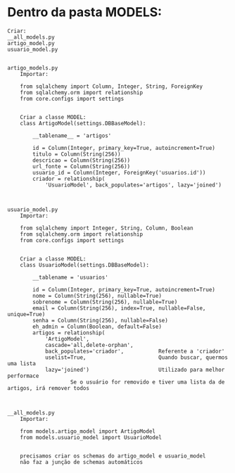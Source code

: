 
# Dentro da pasta MODELS:
    Criar:
    __all_models.py
    artigo_model.py
    usuario_model.py    


    artigo_models.py
        Importar:

        from sqlalchemy import Column, Integer, String, ForeignKey
        from sqlalchemy.orm import relationship
        from core.configs import settings


        Criar a classe MODEL:
        class ArtigoModel(settings.DBBaseModel):
            
            __tablename__ = 'artigos'

            id = Column(Integer, primary_key=True, autoincrement=True)
            titulo = Column(String(256))
            descricao = Column(String(256))
            url_fonte = Column(String(256))
            usuario_id = Column(Integer, ForeignKey('usuarios.id'))
            criador = relationship(
                'UsuarioModel', back_populates='artigos', lazy='joined')
            


    usuario_model.py
        Importar:

        from sqlalchemy import Integer, String, Column, Boolean
        from sqlalchemy.orm import relationship
        from core.configs import settings


        Criar a classe MODEL:
        class UsuarioModel(settings.DBBaseModel):
            
            __tablename = 'usuarios'
            
            id = Column(Integer, primary_key=True, autoincrement=True)
            nome = Column(String(256), nullable=True)
            sobrenome = Column(String(256), nullable=True)
            email = Column(String(256), index=True, nullable=False, unique=True)
            senha = Column(String(256), nullable=False)
            eh_admin = Column(Boolean, default=False)
            artigos = relationship(
                'ArtigoModel',
                cascade='all,delete-orphan',
                back_populates='criador',           Referente a 'criador'
                uselist=True,                       Quando buscar, quermos uma lista
                lazy='joined')                      Utilizado para melhor performace
                        Se o usuário for removido e tiver uma lista da de artigos, irá remover todos 



    __all_models.py
        Importar:

        from models.artigo_model import ArtigoModel
        from models.usuario_model import UsuarioModel


        precisamos criar os schemas do artigo_model e usuario_model
        não faz a junção de schemas automáticos

